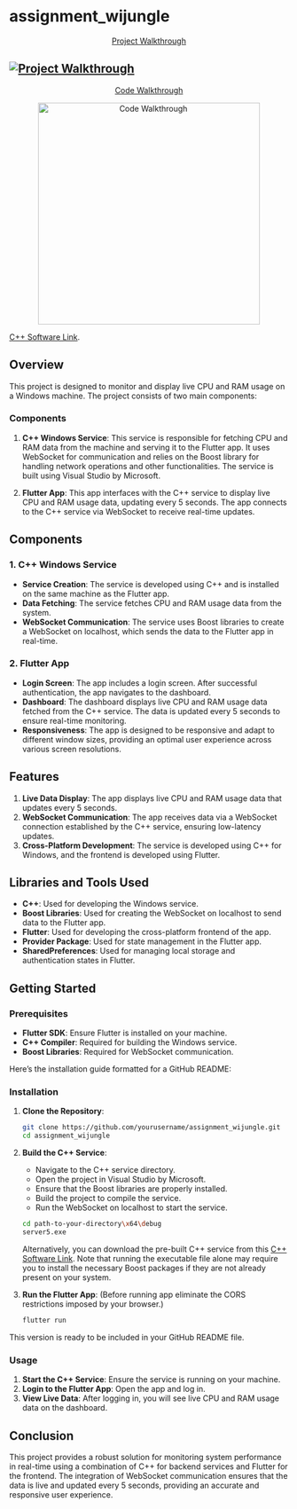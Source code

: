# assignment_wijungle

<p align="center">
  <a href="https://youtu.be/emGc2ufve9w">Project Walkthrough</a>
</p>

## [![Project Walkthrough](https://img.youtube.com/vi/emGc2ufve9w/maxresdefault.jpg)](https://youtu.be/emGc2ufve9w)

<p align="center">
  <a href="https://youtu.be/mt-8j0wgWDs">Code Walkthrough</a>
</p>

<p align="center">
  <a href="https://youtu.be/mt-8j0wgWDs">
    <img src="https://img.youtube.com/vi/mt-8j0wgWDs/maxresdefault.jpg" alt="Code Walkthrough" width="400"/>
  </a>
</p>

<a href="https://1drv.ms/f/s!AkdHHf-r9PalbFr0KDAGJWpjMH8?e=O912pd">C++ Software Link</a>.
## Overview

This project is designed to monitor and display live CPU and RAM usage on a Windows machine. The project consists of two main components:

### Components

1. **C++ Windows Service**: This service is responsible for fetching CPU and RAM data from the machine and serving it to the Flutter app. It uses WebSocket for communication and relies on the Boost library for handling network operations and other functionalities. The service is built using Visual Studio by Microsoft.

2. **Flutter App**: This app interfaces with the C++ service to display live CPU and RAM usage data, updating every 5 seconds. The app connects to the C++ service via WebSocket to receive real-time updates.


## Components

### 1. C++ Windows Service

- **Service Creation**: The service is developed using C++ and is installed on the same machine as the Flutter app.
- **Data Fetching**: The service fetches CPU and RAM usage data from the system.
- **WebSocket Communication**: The service uses Boost libraries to create a WebSocket on localhost, which sends the data to the Flutter app in real-time.

### 2. Flutter App

- **Login Screen**: The app includes a login screen. After successful authentication, the app navigates to the dashboard.
- **Dashboard**: The dashboard displays live CPU and RAM usage data fetched from the C++ service. The data is updated every 5 seconds to ensure real-time monitoring.
- **Responsiveness**: The app is designed to be responsive and adapt to different window sizes, providing an optimal user experience across various screen resolutions.

## Features

1. **Live Data Display**: The app displays live CPU and RAM usage data that updates every 5 seconds.
2. **WebSocket Communication**: The app receives data via a WebSocket connection established by the C++ service, ensuring low-latency updates.
3. **Cross-Platform Development**: The service is developed using C++ for Windows, and the frontend is developed using Flutter.


## Libraries and Tools Used

- **C++**: Used for developing the Windows service.
- **Boost Libraries**: Used for creating the WebSocket on localhost to send data to the Flutter app.
- **Flutter**: Used for developing the cross-platform frontend of the app.
- **Provider Package**: Used for state management in the Flutter app.
- **SharedPreferences**: Used for managing local storage and authentication states in Flutter.

## Getting Started

### Prerequisites

- **Flutter SDK**: Ensure Flutter is installed on your machine.
- **C++ Compiler**: Required for building the Windows service.
- **Boost Libraries**: Required for WebSocket communication.

Here’s the installation guide formatted for a GitHub README:


### Installation

1. **Clone the Repository**:
   ```bash
   git clone https://github.com/yourusername/assignment_wijungle.git
   cd assignment_wijungle
   ```

2. **Build the C++ Service**:
   - Navigate to the C++ service directory.
   - Open the project in Visual Studio by Microsoft.
   - Ensure that the Boost libraries are properly installed.
   - Build the project to compile the service.
   - Run the WebSocket on localhost to start the service.

   ```bash
   cd path-to-your-directory\x64\debug
   server5.exe
   ```
   Alternatively, you can download the pre-built C++ service from this <a href="https://1drv.ms/f/s!AkdHHf-r9PalbFr0KDAGJWpjMH8?e=O912pd">C++ Software Link</a>. Note that running the executable file alone may require you to install the necessary Boost packages if they are not already present on your system.

3. **Run the Flutter App**:
   (Before running app eliminate the CORS restrictions imposed by your browser.)
   ```bash
   flutter run
   ```


This version is ready to be included in your GitHub README file.

### Usage

1. **Start the C++ Service**: Ensure the service is running on your machine.
2. **Login to the Flutter App**: Open the app and log in.
3. **View Live Data**: After logging in, you will see live CPU and RAM usage data on the dashboard.

## Conclusion

This project provides a robust solution for monitoring system performance in real-time using a combination of C++ for backend services and Flutter for the frontend. The integration of WebSocket communication ensures that the data is live and updated every 5 seconds, providing an accurate and responsive user experience.

